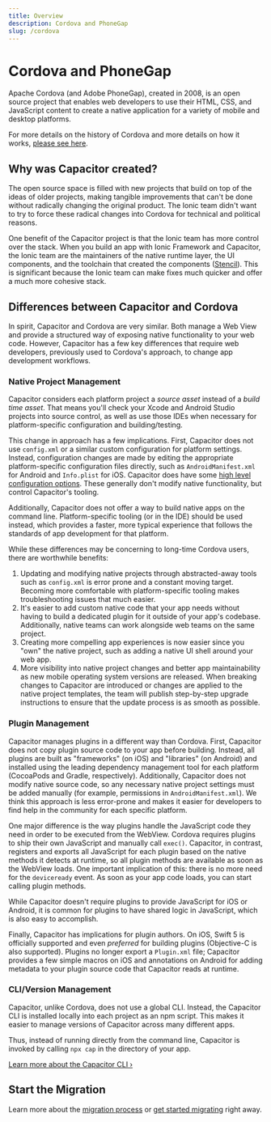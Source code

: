 ```yaml
---
title: Overview
description: Cordova and PhoneGap
slug: /cordova
---
```


# Cordova and PhoneGap

Apache Cordova (and Adobe PhoneGap), created in 2008, is an open source project that enables web developers to use their HTML, CSS, and JavaScript content to create a native application for a variety of mobile and desktop platforms.

For more details on the history of Cordova and more details on how it works, [please see here](https://ionicframework.com/resources/articles/what-is-apache-cordova).

## Why was Capacitor created?

The open source space is filled with new projects that build on top of the ideas of older projects, making tangible improvements that can't be done without radically changing the original product. The Ionic team didn't want to try to force these radical changes into Cordova for technical and political reasons.

One benefit of the Capacitor project is that the Ionic team has more control over the stack. When you build an app with Ionic Framework and Capacitor, the Ionic team are the maintainers of the native runtime layer, the UI components, and the toolchain that created the components ([Stencil](https://stenciljs.com/)). This is significant because the Ionic team can make fixes much quicker and offer a much more cohesive stack.

## Differences between Capacitor and Cordova

In spirit, Capacitor and Cordova are very similar. Both manage a Web View and provide a structured way of exposing native functionality to your web code. However, Capacitor has a few key differences that require web developers, previously used to Cordova's approach, to change app development workflows.

### Native Project Management

Capacitor considers each platform project a _source asset_ instead of a _build time asset_. That means you'll check your Xcode and Android Studio projects into source control, as well as use those IDEs when necessary for platform-specific configuration and building/testing.

This change in approach has a few implications. First, Capacitor does not use `config.xml` or a similar custom configuration for platform settings. Instead, configuration changes are made by editing the appropriate platform-specific configuration files directly, such as `AndroidManifest.xml` for Android and `Info.plist` for iOS. Capacitor does have some [high level configuration options](/docs/basics/configuring-your-app). These generally don't modify native functionality, but control Capacitor's tooling.

Additionally, Capacitor does not offer a way to build native apps on the command line. Platform-specific tooling (or in the IDE) should be used instead, which provides a faster, more typical experience that follows the standards of app development for that platform.

While these differences may be concerning to long-time Cordova users, there are worthwhile benefits:

1. Updating and modifying native projects through abstracted-away tools such as `config.xml` is error prone and a constant moving target. Becoming more comfortable with platform-specific tooling makes troubleshooting issues that much easier.
2. It's easier to add custom native code that your app needs without having to build a dedicated plugin for it outside of your app's codebase. Additionally, native teams can work alongside web teams on the same project.
3. Creating more compelling app experiences is now easier since you "own" the native project, such as adding a native UI shell around your web app.
4. More visibility into native project changes and better app maintainability as new mobile operating system versions are released. When breaking changes to Capacitor are introduced or changes are applied to the native project templates, the team will publish step-by-step upgrade instructions to ensure that the update process is as smooth as possible.

### Plugin Management

Capacitor manages plugins in a different way than Cordova. First, Capacitor does not copy plugin source code to your app before building. Instead, all plugins are built as "frameworks" (on iOS) and "libraries" (on Android) and installed using the leading dependency management tool for each platform (CocoaPods and Gradle, respectively). Additionally, Capacitor does not modify native source code, so any necessary native project settings must be added manually (for example, permissions in `AndroidManifest.xml`). We think this approach is less error-prone and makes it easier for developers to find help in the community for each specific platform.

One major difference is the way plugins handle the JavaScript code they need in order to be executed from the WebView. Cordova requires plugins to ship their own JavaScript and manually call `exec()`. Capacitor, in contrast, registers and exports all JavaScript for each plugin based on the native methods it detects at runtime, so all plugin methods are available as soon as the WebView loads. One important implication of this: there is no more need for the `deviceready` event. As soon as your app code loads, you can start calling plugin methods.

While Capacitor doesn't require plugins to provide JavaScript for iOS or Android, it is common for plugins to have shared logic in JavaScript, which is also easy to accomplish.

Finally, Capacitor has implications for plugin authors. On iOS, Swift 5 is officially supported and even _preferred_ for building plugins (Objective-C is also supported). Plugins no longer export a `Plugin.xml` file; Capacitor provides a few simple macros on iOS and annotations on Android for adding metadata to your plugin source code that Capacitor reads at runtime.

### CLI/Version Management

Capacitor, unlike Cordova, does not use a global CLI. Instead, the Capacitor CLI is installed locally into each project as an npm script. This makes it easier to manage versions of Capacitor across many different apps.

Thus, instead of running directly from the command line, Capacitor is invoked by calling `npx cap` in the directory of your app.

[Learn more about the Capacitor CLI &#8250;](/docs/cli)

## Start the Migration

Learn more about the [migration process](/docs/cordova/migration-strategy) or [get started migrating](/docs/cordova/migrating-from-cordova-to-capacitor) right away.
